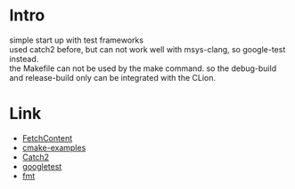 # Intro
simple start up with test frameworks <br/>
used catch2 before, but can not work well with msys-clang, so google-test instead. <br/>
the Makefile can not be used by the make command. so the debug-build and release-build only can be integrated with the CLion.

# Link
- [FetchContent](https://cmake.org/cmake/help/latest/module/FetchContent.html) 
- [cmake-examples](https://github.com/ttroy50/cmake-examples)
- [Catch2](https://github.com/catchorg/Catch2) 
- [googletest](https://github.com/google/googletest)
- [fmt](https://github.com/fmtlib/fmt)